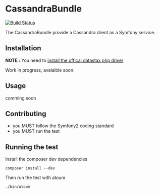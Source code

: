 # CassandraBundle

[![Build Status](https://travis-ci.org/M6Web/CassandraBundle.svg?branch=master)](https://travis-ci.org/M6Web/CassandraBundle)

The CassandraBundle provide a Cassandra client as a Symfony service.

## Installation

**NOTE :** You need to [install the offical datastax php driver](https://github.com/datastax/php-driver)

Work in progress, avalaible soon.

## Usage

comming soon

## Contributing

- you MUST follow the Symfony2 coding standard
- you MUST run the test

## Running the test

Install the composer dev dependencies

```shell
composer install --dev
```

Then run the test with atoum

```shell
./bin/atoum
```

